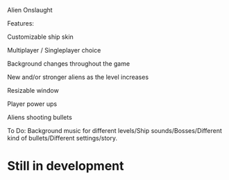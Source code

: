 Alien Onslaught

Features:
  
  Customizable ship skin
  
  Multiplayer / Singleplayer choice
  
  Background changes throughout the game
  
  New and/or stronger aliens as the level increases
  
  Resizable window
  
  Player power ups 
  
  Aliens shooting bullets
  

To Do: Background music for different levels/Ship sounds/Bosses/Different kind of bullets/Different settings/story.

# Still in development
